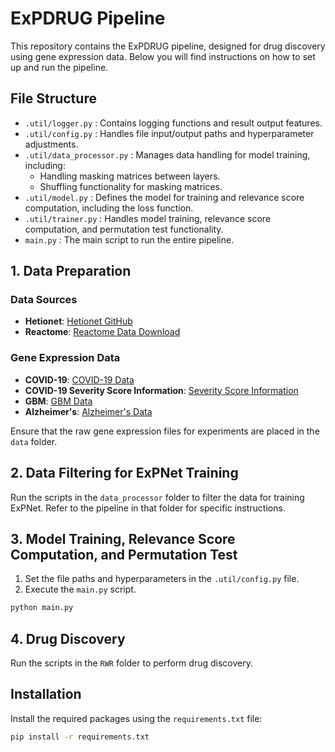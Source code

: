 
# ExPDRUG Pipeline

This repository contains the ExPDRUG pipeline, designed for drug discovery using gene expression data. Below you will find instructions on how to set up and run the pipeline.

## File Structure

- `.util/logger.py` : Contains logging functions and result output features.
- `.util/config.py` : Handles file input/output paths and hyperparameter adjustments.
- `.util/data_processor.py` : Manages data handling for model training, including:
  - Handling masking matrices between layers.
  - Shuffling functionality for masking matrices.
- `.util/model.py` : Defines the model for training and relevance score computation, including the loss function.
- `.util/trainer.py` : Handles model training, relevance score computation, and permutation test functionality.
- `main.py` : The main script to run the entire pipeline.

## 1. Data Preparation

### Data Sources

- **Hetionet**: [Hetionet GitHub](https://github.com/hetio/hetionet)
- **Reactome**: [Reactome Data Download](https://reactome.org/download-data)

### Gene Expression Data

- **COVID-19**: [COVID-19 Data](https://coda.nih.go.kr)
- **COVID-19 Severity Score Information**: [Severity Score Information](https://www.kcmo.kr/COVID/)
- **GBM**: [GBM Data](https://github.com/DataX-JieHao/PASNet)
- **Alzheimer's**: [Alzheimer's Data](https://github.com/ChihyunPark/DNN_for_ADprediction)

Ensure that the raw gene expression files for experiments are placed in the `data` folder.

## 2. Data Filtering for ExPNet Training

Run the scripts in the `data_processor` folder to filter the data for training ExPNet. Refer to the pipeline in that folder for specific instructions.

## 3. Model Training, Relevance Score Computation, and Permutation Test

1. Set the file paths and hyperparameters in the `.util/config.py` file.
2. Execute the `main.py` script.

```bash
python main.py
```

## 4. Drug Discovery

Run the scripts in the `RWR` folder to perform drug discovery.

## Installation

Install the required packages using the `requirements.txt` file:

```bash
pip install -r requirements.txt
```
